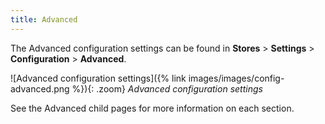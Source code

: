 ```yaml
---
title: Advanced
---
```


The Advanced configuration settings can be found in **Stores** > **Settings** > **Configuration** > **Advanced**.

![Advanced configuration settings]({% link images/images/config-advanced.png %}){: .zoom}
_Advanced configuration settings_

See the Advanced child pages for more information on each section.

